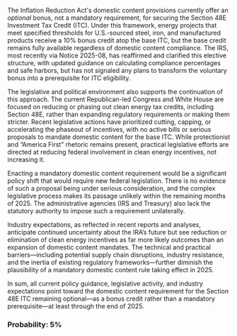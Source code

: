 The Inflation Reduction Act's domestic content provisions currently offer an *optional* bonus, not a mandatory requirement, for securing the Section 48E Investment Tax Credit (ITC). Under this framework, energy projects that meet specified thresholds for U.S.-sourced steel, iron, and manufactured products receive a 10% bonus credit atop the base ITC, but the base credit remains fully available regardless of domestic content compliance. The IRS, most recently via Notice 2025-08, has reaffirmed and clarified this elective structure, with updated guidance on calculating compliance percentages and safe harbors, but has not signaled any plans to transform the voluntary bonus into a prerequisite for ITC eligibility. 

The legislative and political environment also supports the continuation of this approach. The current Republican-led Congress and White House are focused on reducing or phasing out clean energy tax credits, including Section 48E, rather than expanding regulatory requirements or making them stricter. Recent legislative actions have prioritized cutting, capping, or accelerating the phaseout of incentives, with no active bills or serious proposals to mandate domestic content for the base ITC. While protectionist and “America First” rhetoric remains present, practical legislative efforts are directed at reducing federal involvement in clean energy incentives, not increasing it.

Enacting a mandatory domestic content requirement would be a significant policy shift that would require new federal legislation. There is no evidence of such a proposal being under serious consideration, and the complex legislative process makes its passage unlikely within the remaining months of 2025. The administrative agencies (IRS and Treasury) also lack the statutory authority to impose such a requirement unilaterally. 

Industry expectations, as reflected in recent reports and analyses, anticipate continued uncertainty about the IRA’s future but see reduction or elimination of clean energy incentives as far more likely outcomes than an expansion of domestic content mandates. The technical and practical barriers—including potential supply chain disruptions, industry resistance, and the inertia of existing regulatory frameworks—further diminish the plausibility of a mandatory domestic content rule taking effect in 2025.

In sum, all current policy guidance, legislative activity, and industry expectations point toward the domestic content requirement for the Section 48E ITC remaining optional—as a bonus credit rather than a mandatory prerequisite—at least through the end of 2025.

### Probability: 5%